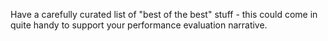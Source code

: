 Have a carefully curated list of "best of the best" stuff - this could come in quite handy to support your 
performance evaluation narrative.